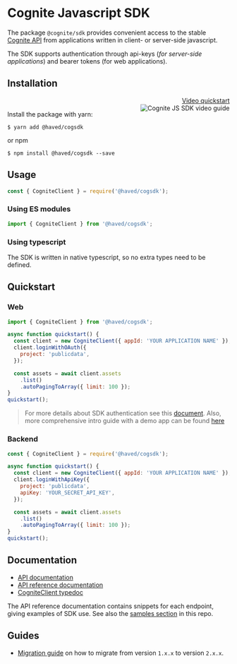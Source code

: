 Cognite Javascript SDK
======================
The package `@cognite/sdk` provides convenient access to the stable [Cognite API](https://doc.cognitedata.com/dev/)
from applications written in client- or server-side javascript.

The SDK supports authentication through api-keys (_for server-side applications_) and bearer tokens (for web applications).

## Installation

<p align="right">
  <a href="https://youtu.be/29Cuv6OhBmA">
    Video quickstart<br />
    <img src="https://img.youtube.com/vi/29Cuv6OhBmA/3.jpg" alt="Cognite JS SDK video guide" title="Watch our video guide" align="right" />
  </a>
</p>

Install the package with yarn:
```
$ yarn add @haved/cogsdk
```
or npm
```
$ npm install @haved/cogsdk --save
```
## Usage

```js
const { CogniteClient } = require('@haved/cogsdk');
```

### Using ES modules

```js
import { CogniteClient } from '@haved/cogsdk';
```

### Using typescript

The SDK is written in native typescript, so no extra types need to be defined.

## Quickstart

### Web
```js
import { CogniteClient } from '@haved/cogsdk';

async function quickstart() {
  const client = new CogniteClient({ appId: 'YOUR APPLICATION NAME' });
  client.loginWithOAuth({
    project: 'publicdata',
  });

  const assets = await client.assets
    .list()
    .autoPagingToArray({ limit: 100 });
}
quickstart();
```

> For more details about SDK authentication see this [document](https://github.com/haved/cognite-sdk-js/blob/v1/guides/authentication.md).
> Also, more comprehensive intro guide with a demo app can be found [here](https://github.com/cognitedata/javascript-getting-started/tree/master/sdk-auth-and-fetch-data)

### Backend
```js
const { CogniteClient } = require('@haved/cogsdk');

async function quickstart() {
  const client = new CogniteClient({ appId: 'YOUR APPLICATION NAME' });
  client.loginWithApiKey({
    project: 'publicdata',
    apiKey: 'YOUR_SECRET_API_KEY',
  });

  const assets = await client.assets
    .list()
    .autoPagingToArray({ limit: 100 });
}
quickstart();
```

## Documentation

 - [API documentation](https://doc.cognitedata.com)
 - [API reference documentation](https://doc.cognitedata.com/api/v1)
 - [CogniteClient typedoc](https://haved.github.io/cognite-sdk-js/classes/cogniteclient.html)

The API reference documentation contains snippets for each endpoint,
giving examples of SDK use. See also the [samples section](https://github.com/haved/cognite-sdk-js#samples) in this repo.

## Guides

 - [Migration guide](https://github.com/cognitedata/cognite-sdk-js/blob/v1/guides/MIGRATION_GUIDE_1xx_2xx.md)
on how to migrate from version `1.x.x` to version `2.x.x`.
